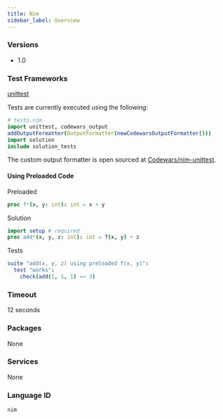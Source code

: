 ```yaml
---
title: Nim
sidebar_label: Overview
---
```



### Versions

- 1.0

### Test Frameworks

[unittest](https://nim-lang.org/docs/unittest.html)

Tests are currently executed using the following:
```nim
# tests.nim
import unittest, codewars_output
addOutputFormatter(OutputFormatter(newCodewarsOutputFormatter()))
import solution
include solution_tests
```

The custom output formatter is open sourced at [Codewars/nim-unittest](https://github.com/Codewars/nim-unittest).

#### Using Preloaded Code

Preloaded
```nim
proc f*(x, y: int): int = x + y
```

Solution
```nim
import setup # required
proc add*(x, y, z: int): int = f(x, y) + z
```

Tests
```nim
suite "add(x, y, z) using preloaded f(x, y)":
  test "works":
    check(add(1, 1, 1) == 3)
```

### Timeout
12 seconds
### Packages
None
### Services
None
### Language ID
`nim`

